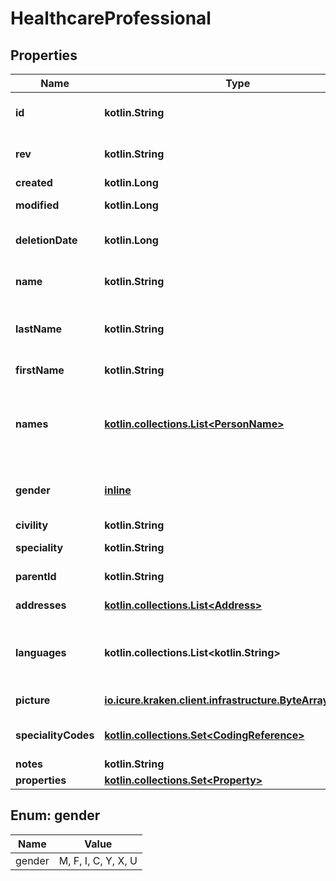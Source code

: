 
# HealthcareProfessional

## Properties
Name | Type | Description | Notes
------------ | ------------- | ------------- | -------------
**id** | **kotlin.String** | the Id of the healthcare party. We encourage using either a v4 UUID or a HL7 Id. |  [optional]
**rev** | **kotlin.String** | the revision of the healthcare party in the database, used for conflict management / optimistic locking. |  [optional]
**created** | **kotlin.Long** | creation timestamp of the object. |  [optional]
**modified** | **kotlin.Long** | last modification timestamp of the object. |  [optional]
**deletionDate** | **kotlin.Long** | the soft delete timestamp. When a user is ”deleted“, this is set to a non null value: the moment of the deletion |  [optional]
**name** | **kotlin.String** | The full name of the healthcare party, used mainly when the healthcare party is an organization |  [optional]
**lastName** | **kotlin.String** | the lastname (surname) of the healthcare party. This is the official lastname that should be used for official administrative purposes. |  [optional]
**firstName** | **kotlin.String** | the firstname (name) of the healthcare party. |  [optional]
**names** | [**kotlin.collections.List&lt;PersonName&gt;**](PersonName.md) | the list of all names of the healthcare party, also containing the official full name information. Ordered by preference of use. First element is therefore the official name used for the healthcare party in the application | 
**gender** | [**inline**](#GenderEnum) | the gender of the healthcare party: male, female, indeterminate, changed, changedToMale, changedToFemale, unknown |  [optional]
**civility** | **kotlin.String** | Mr., Ms., Pr., Dr. ... |  [optional]
**speciality** | **kotlin.String** | Medical specialty of the healthcare party |  [optional]
**parentId** | **kotlin.String** | Id of parent of the user representing the healthcare party. |  [optional]
**addresses** | [**kotlin.collections.List&lt;Address&gt;**](Address.md) | The list of addresses (with address type). | 
**languages** | **kotlin.collections.List&lt;kotlin.String&gt;** | The list of languages spoken by the patient ordered by fluency (alpha-2 code http://www.loc.gov/standards/iso639-2/ascii_8bits.html). | 
**picture** | [**io.icure.kraken.client.infrastructure.ByteArrayWrapper**](io.icure.kraken.client.infrastructure.ByteArrayWrapper.md) | A picture usually saved in JPEG format. |  [optional]
**specialityCodes** | [**kotlin.collections.Set&lt;CodingReference&gt;**](CodingReference.md) | Medical specialty of the healthcare party codified using FHIR or Kmehr codificaiton scheme | 
**notes** | **kotlin.String** | Text notes. |  [optional]
**properties** | [**kotlin.collections.Set&lt;Property&gt;**](Property.md) |  | 


<a name="GenderEnum"></a>
## Enum: gender
Name | Value
---- | -----
gender | M, F, I, C, Y, X, U



